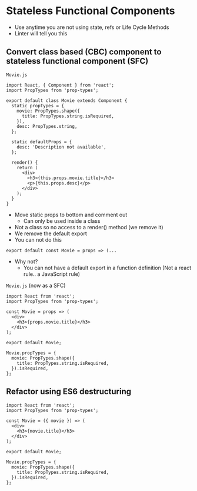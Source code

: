 # Stateless Functional Components
* Use anytime you are not using state, refs or Life Cycle Methods
* Linter will tell you this

## Convert class based (CBC) component to stateless functional component (SFC)

`Movie.js`

```
import React, { Component } from 'react';
import PropTypes from 'prop-types';

export default class Movie extends Component {
  static propTypes = {
    movie: PropTypes.shape({
      title: PropTypes.string.isRequired,
    }),
    desc: PropTypes.string,
  };

  static defaultProps = {
    desc: 'Description not available',
  };

  render() {
    return (
      <div>
        <h3>{this.props.movie.title}</h3>
        <p>{this.props.desc}</p>
      </div>
    );
  }
}
```

* Move static props to bottom and comment out
    - Can only be used inside a class
* Not a class so no access to a render() method (we remove it)
* We remove the default export
* You can not do this

`export default const Movie = props => (...`

* Why not?
    - You can not have a default export in a function definition (Not a react rule.. a JavaScript rule)


`Movie.js` (now as a SFC)

```
import React from 'react';
import PropTypes from 'prop-types';

const Movie = props => (
  <div>
    <h3>{props.movie.title}</h3>
  </div>
);

export default Movie;

Movie.propTypes = {
  movie: PropTypes.shape({
    title: PropTypes.string.isRequired,
  }).isRequired,
};
```


## Refactor using ES6 destructuring

```
import React from 'react';
import PropTypes from 'prop-types';

const Movie = ({ movie }) => (
  <div>
    <h3>{movie.title}</h3>
  </div>
);

export default Movie;

Movie.propTypes = {
  movie: PropTypes.shape({
    title: PropTypes.string.isRequired,
  }).isRequired,
};
```

